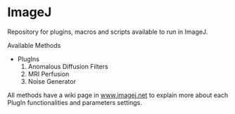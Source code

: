 # ImageJ
Repository for plugins, macros and scripts available to run in ImageJ.

Available Methods

- PlugIns
	1. Anomalous Diffusion Filters
	2. MRI Perfusion
	3. Noise Generator

All methods have a wiki page in www.imagej.net to explain more about each PlugIn functionalities and parameters settings.
